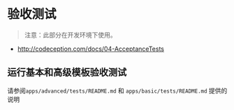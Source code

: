验收测试
================

> 注意：此部分在开发环境下使用。

- http://codeception.com/docs/04-AcceptanceTests

运行基本和高级模板验收测试
----------------------------------------------------

请参阅`apps/advanced/tests/README.md` 和 `apps/basic/tests/README.md` 提供的说明 

